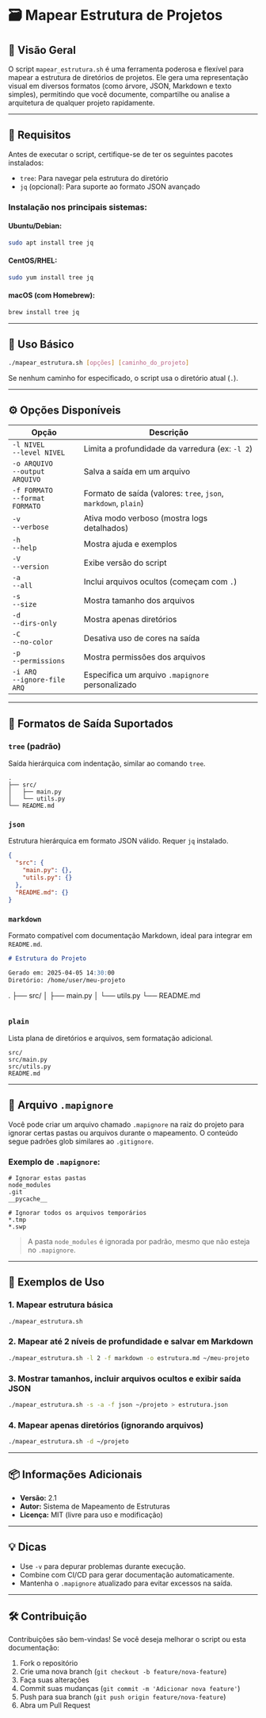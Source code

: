 # 🗃️ Mapear Estrutura de Projetos

## 📌 Visão Geral

O script `mapear_estrutura.sh` é uma ferramenta poderosa e flexível para mapear a estrutura de diretórios de projetos. Ele gera uma representação visual em diversos formatos (como árvore, JSON, Markdown e texto simples), permitindo que você documente, compartilhe ou analise a arquitetura de qualquer projeto rapidamente.

---

## 🧰 Requisitos

Antes de executar o script, certifique-se de ter os seguintes pacotes instalados:

- `tree`: Para navegar pela estrutura do diretório
- `jq` (opcional): Para suporte ao formato JSON avançado

### Instalação nos principais sistemas:

#### Ubuntu/Debian:
```bash
sudo apt install tree jq
```

#### CentOS/RHEL:
```bash
sudo yum install tree jq
```

#### macOS (com Homebrew):
```bash
brew install tree jq
```

---

## 🔧 Uso Básico

```bash
./mapear_estrutura.sh [opções] [caminho_do_projeto]
```

Se nenhum caminho for especificado, o script usa o diretório atual (`.`).

---

## ⚙️ Opções Disponíveis

| Opção               | Descrição                                                  |
|---------------------|------------------------------------------------------------|
| `-l NIVEL`<br>`--level NIVEL` | Limita a profundidade da varredura (ex: `-l 2`) |
| `-o ARQUIVO`<br>`--output ARQUIVO` | Salva a saída em um arquivo |
| `-f FORMATO`<br>`--format FORMATO` | Formato de saída (valores: `tree`, `json`, `markdown`, `plain`) |
| `-v`<br>`--verbose` | Ativa modo verboso (mostra logs detalhados) |
| `-h`<br>`--help`    | Mostra ajuda e exemplos                                     |
| `-V`<br>`--version` | Exibe versão do script                                      |
| `-a`<br>`--all`     | Inclui arquivos ocultos (começam com `.`)                  |
| `-s`<br>`--size`    | Mostra tamanho dos arquivos                                |
| `-d`<br>`--dirs-only` | Mostra apenas diretórios                                 |
| `-C`<br>`--no-color` | Desativa uso de cores na saída                            |
| `-p`<br>`--permissions` | Mostra permissões dos arquivos                          |
| `-i ARQ`<br>`--ignore-file ARQ` | Especifica um arquivo `.mapignore` personalizado |

---

## 📄 Formatos de Saída Suportados

### `tree` (padrão)
Saída hierárquica com indentação, similar ao comando `tree`.

```text
.
├── src/
│   ├── main.py
│   └── utils.py
└── README.md
```

### `json`
Estrutura hierárquica em formato JSON válido. Requer `jq` instalado.

```json
{
  "src": {
    "main.py": {},
    "utils.py": {}
  },
  "README.md": {}
}
```

### `markdown`
Formato compatível com documentação Markdown, ideal para integrar em `README.md`.

```markdown
# Estrutura do Projeto

Gerado em: 2025-04-05 14:30:00  
Diretório: /home/user/meu-projeto

```
.
├── src/
│   ├── main.py
│   └── utils.py
└── README.md
```
```

### `plain`
Lista plana de diretórios e arquivos, sem formatação adicional.

```text
src/
src/main.py
src/utils.py
README.md
```

---

## 📁 Arquivo `.mapignore`

Você pode criar um arquivo chamado `.mapignore` na raiz do projeto para ignorar certas pastas ou arquivos durante o mapeamento. O conteúdo segue padrões glob similares ao `.gitignore`.

### Exemplo de `.mapignore`:
```text
# Ignorar estas pastas
node_modules
.git
__pycache__

# Ignorar todos os arquivos temporários
*.tmp
*.swp
```

> A pasta `node_modules` é ignorada por padrão, mesmo que não esteja no `.mapignore`.

---

## 🧪 Exemplos de Uso

### 1. Mapear estrutura básica
```bash
./mapear_estrutura.sh
```

### 2. Mapear até 2 níveis de profundidade e salvar em Markdown
```bash
./mapear_estrutura.sh -l 2 -f markdown -o estrutura.md ~/meu-projeto
```

### 3. Mostrar tamanhos, incluir arquivos ocultos e exibir saída JSON
```bash
./mapear_estrutura.sh -s -a -f json ~/projeto > estrutura.json
```

### 4. Mapear apenas diretórios (ignorando arquivos)
```bash
./mapear_estrutura.sh -d ~/projeto
```

---

## 📦 Informações Adicionais

- **Versão:** 2.1
- **Autor:** Sistema de Mapeamento de Estruturas
- **Licença:** MIT (livre para uso e modificação)

---

## 💡 Dicas

- Use `-v` para depurar problemas durante execução.
- Combine com CI/CD para gerar documentação automaticamente.
- Mantenha o `.mapignore` atualizado para evitar excessos na saída.

---

## 🛠️ Contribuição

Contribuições são bem-vindas! Se você deseja melhorar o script ou esta documentação:

1. Fork o repositório
2. Crie uma nova branch (`git checkout -b feature/nova-feature`)
3. Faça suas alterações
4. Commit suas mudanças (`git commit -m 'Adicionar nova feature'`)
5. Push para sua branch (`git push origin feature/nova-feature`)
6. Abra um Pull Request


